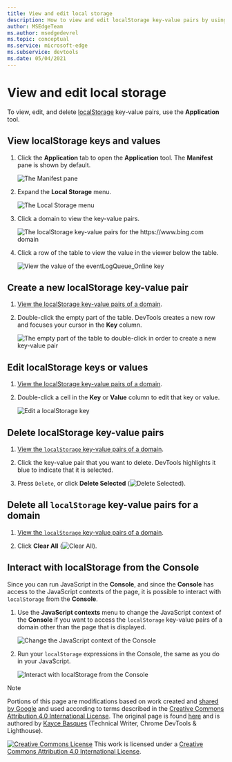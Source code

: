```yaml
---
title: View and edit local storage
description: How to view and edit localStorage key-value pairs by using the Local Storage pane and the Console.
author: MSEdgeTeam
ms.author: msedgedevrel
ms.topic: conceptual
ms.service: microsoft-edge
ms.subservice: devtools
ms.date: 05/04/2021
---
```

<!-- Copyright Kayce Basques

   Licensed under the Apache License, Version 2.0 (the "License");
   you may not use this file except in compliance with the License.
   You may obtain a copy of the License at

       https://www.apache.org/licenses/LICENSE-2.0

   Unless required by applicable law or agreed to in writing, software
   distributed under the License is distributed on an "AS IS" BASIS,
   WITHOUT WARRANTIES OR CONDITIONS OF ANY KIND, either express or implied.
   See the License for the specific language governing permissions and
   limitations under the License.  -->
# View and edit local storage

To view, edit, and delete [localStorage](https://developer.mozilla.org/docs/Web/API/Window/localStorage) key-value pairs, use the **Application** tool.


<!-- ====================================================================== -->
## View localStorage keys and values

1. Click the **Application** tab to open the **Application** tool.  The **Manifest** pane is shown by default.

   ![The Manifest pane](./localstorage-images/manifest.png)

1. Expand the **Local Storage** menu.

   ![The Local Storage menu](./localstorage-images/local-storage.png)

1. Click a domain to view the key-value pairs.

   ![The localStorage key-value pairs for the https://www.bing.com domain](./localstorage-images/view-key-value.png)

1. Click a row of the table to view the value in the viewer below the table.

   ![View the value of the eventLogQueue_Online key](./localstorage-images/view-key-value-selected.png)


<!-- ====================================================================== -->
## Create a new localStorage key-value pair

1. [View the localStorage key-value pairs of a domain](#view-localstorage-keys-and-values).

1. Double-click the empty part of the table.  DevTools creates a new row and focuses your cursor in the **Key** column.

   ![The empty part of the table to double-click in order to create a new key-value pair](./localstorage-images/new-key-value.png)


<!-- ====================================================================== -->
## Edit localStorage keys or values

1. [View the localStorage key-value pairs of a domain](#view-localstorage-keys-and-values).

1. Double-click a cell in the **Key** or **Value** column to edit that key or value.

   ![Edit a localStorage key](./localstorage-images/edit-key-value.png)


<!-- ====================================================================== -->
## Delete localStorage key-value pairs

1. [View the `localStorage` key-value pairs of a domain](#view-localstorage-keys-and-values).

1. Click the key-value pair that you want to delete.  DevTools highlights it blue to indicate that it is selected.

1. Press `Delete`, or click **Delete Selected** (![Delete Selected](./localstorage-images/delete-icon.png)).


<!-- ====================================================================== -->
## Delete all `localStorage` key-value pairs for a domain

1. [View the `localStorage` key-value pairs of a domain](#view-localstorage-keys-and-values).

1. Click **Clear All** (![Clear All](./localstorage-images/clear-icon.png)).


<!-- ====================================================================== -->
## Interact with localStorage from the Console

Since you can run JavaScript in the **Console**, and since the **Console** has access to the JavaScript contexts of the page, it is possible to interact with `localStorage` from the **Console**.

1. Use the **JavaScript contexts** menu to change the JavaScript context of the **Console** if you want to access the `localStorage` key-value pairs of a domain other than the page that is displayed.

   ![Change the JavaScript context of the Console](./localstorage-images/console-context-dropdown.png)

1. Run your `localStorage` expressions in the Console, the same as you do in your JavaScript.

   ![Interact with localStorage from the Console](./localstorage-images/console-local-storage.png)


<!-- ====================================================================== -->
> [!NOTE]
> Portions of this page are modifications based on work created and [shared by Google](https://developers.google.com/terms/site-policies) and used according to terms described in the [Creative Commons Attribution 4.0 International License](https://creativecommons.org/licenses/by/4.0).
> The original page is found [here](https://developer.chrome.com/docs/devtools/storage/localstorage/) and is authored by [Kayce Basques](https://developers.google.com/web/resources/contributors#kayce-basques) (Technical Writer, Chrome DevTools \& Lighthouse).

[![Creative Commons License](../../media/cc-logo/88x31.png)](https://creativecommons.org/licenses/by/4.0)
This work is licensed under a [Creative Commons Attribution 4.0 International License](https://creativecommons.org/licenses/by/4.0).
